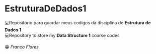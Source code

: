 # EstruturaDeDados1
:computer:Repositório para guardar meus codígos da disciplina de <strong>Estrutura de Dados 1</strong><br>
:computer:Repository to store my <strong>Data Structure 1</strong> course codes<br>

:grin: <i>Franco Flores</i>
